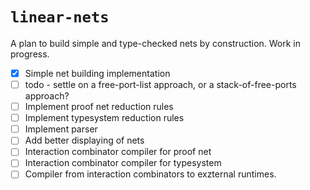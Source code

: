 # `linear-nets`

A plan to build simple and type-checked nets by construction. Work in progress.

- [X] Simple net building implementation
 - [ ] todo - settle on a free-port-list approach, or a stack-of-free-ports approach?
- [ ] Implement proof net reduction rules
- [ ] Implement typesystem reduction rules
- [ ] Implement parser
- [ ] Add better displaying of nets
- [ ] Interaction combinator compiler for proof net
- [ ] Interaction combinator compiler for typesystem
- [ ] Compiler from interaction combinators to exzternal runtimes.
